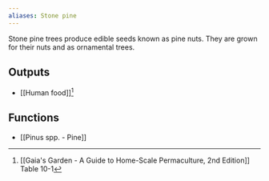 ```yaml
---
aliases: Stone pine
---
```

Stone pine trees produce edible seeds known as pine nuts. They are grown for their nuts and as ornamental trees.
## Outputs
- [[Human food]][^1]
## Functions
- [[Pinus spp. - Pine]]

[^1]: [[Gaia's Garden - A Guide to Home-Scale Permaculture, 2nd Edition]] Table 10-1
